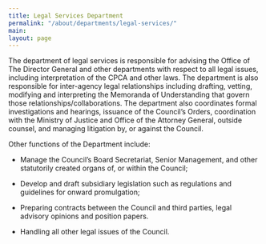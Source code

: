 ```yaml
---
title: Legal Services Department
permalink: "/about/departments/legal-services/"
main: 
layout: page
---
```


The department of legal services is responsible for advising the Office of The Director General and other departments with respect to all legal issues, including interpretation of the CPCA and other laws. The department is also responsible for inter-agency legal relationships including drafting, vetting, modifying and interpreting the Memoranda of Understanding that govern those relationships/collaborations. The department also coordinates formal investigations and hearings, issuance of the Council’s Orders, coordination with the Ministry of Justice and Office of the Attorney General, outside counsel, and managing litigation by, or against the Council.

Other functions of the Department include:

* Manage the Council’s Board Secretariat, Senior Management, and other statutorily created organs of, or within the Council;

* Develop and draft subsidiary legislation such as regulations and guidelines for onward promulgation;

* Preparing contracts between the Council and third parties, legal advisory opinions and position papers.

* Handling all other legal issues of the Council.
